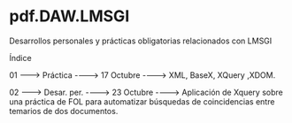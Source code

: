 # pdf.DAW.LMSGI
Desarrollos personales y prácticas obligatorias relacionados con LMSGI


Índice

01 ---> Práctica     ---->  17 Octubre  ---->  XML, BaseX, XQuery ,XDOM.

02 ---> Desar. per.  ---->  23 Octubre  ---->  Aplicación de Xquery sobre una práctica de FOL para automatizar búsquedas de
                                              coincidencias entre temarios de dos documentos. 


